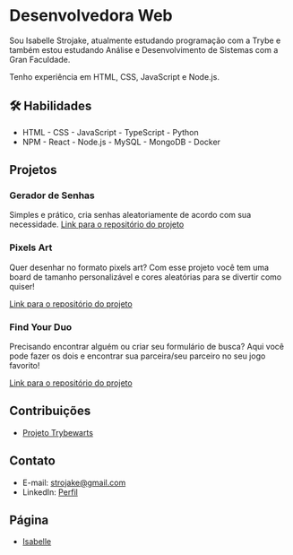 # Desenvolvedora Web

Sou Isabelle Strojake, atualmente estudando programação com a Trybe e também estou estudando Análise e Desenvolvimento de Sistemas com a Gran Faculdade.

Tenho experiência em HTML, CSS, JavaScript e Node.js.

## 🛠 Habilidades

- HTML - CSS - JavaScript - TypeScript - Python
- NPM - React - Node.js - MySQL - MongoDB - Docker

## Projetos

### Gerador de Senhas
Simples e prático, cria senhas aleatoriamente de acordo com sua necessidade.
[Link para o repositório do projeto](https://isabellestrojake.github.io/gerador-de-senhas/)


### Pixels Art

Quer desenhar no formato pixels art? Com esse projeto você tem uma board de tamanho personalizável e cores aleatórias para se divertir como quiser!

[Link para o repositório do projeto](https://isabellestrojake.github.io/pixels-art/)

### Find Your Duo

Precisando encontrar alguém ou criar seu formulário de busca? Aqui você pode fazer os dois e encontrar sua parceira/seu parceiro no seu jogo favorito!

[Link para o repositório do projeto](https://github.com/isabellestrojake/nlwesportsignite)

## Contribuições

- [Projeto Trybewarts](https://github.com/isabellestrojake/trybewarts)

## Contato

- E-mail: strojake@gmail.com
- LinkedIn: [Perfil](https://www.linkedin.com/in/isabellestrojake/)

## Página

- [Isabelle](https://isabellestrojake.github.io/)

